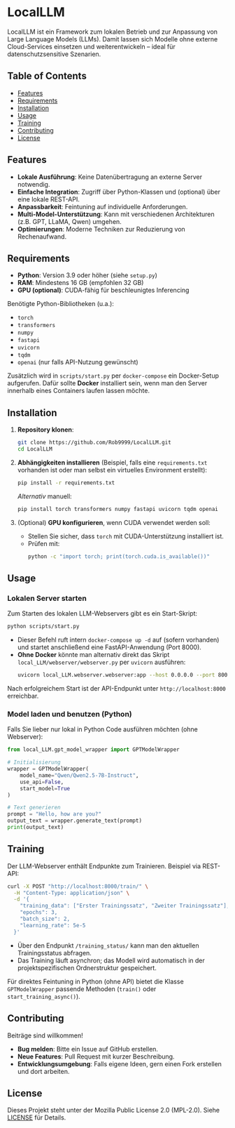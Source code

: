 # LocalLLM

LocalLLM ist ein Framework zum lokalen Betrieb und zur Anpassung von Large Language Models (LLMs). Damit lassen sich Modelle ohne externe Cloud-Services einsetzen und weiterentwickeln – ideal für datenschutzsensitive Szenarien.

## Table of Contents

- [Features](#features)
- [Requirements](#requirements)
- [Installation](#installation)
- [Usage](#usage)
- [Training](#training)
- [Contributing](#contributing)
- [License](#license)

## Features

- **Lokale Ausführung**: Keine Datenübertragung an externe Server notwendig.  
- **Einfache Integration**: Zugriff über Python-Klassen und (optional) über eine lokale REST-API.  
- **Anpassbarkeit**: Feintuning auf individuelle Anforderungen.  
- **Multi-Model-Unterstützung**: Kann mit verschiedenen Architekturen (z.B. GPT, LLaMA, Qwen) umgehen.  
- **Optimierungen**: Moderne Techniken zur Reduzierung von Rechenaufwand.

## Requirements

- **Python**: Version 3.9 oder höher (siehe `setup.py`)
- **RAM**: Mindestens 16 GB (empfohlen 32 GB)
- **GPU (optional)**: CUDA-fähig für beschleunigtes Inferencing

Benötigte Python-Bibliotheken (u.a.):

- `torch`
- `transformers`
- `numpy`
- `fastapi`
- `uvicorn`
- `tqdm`
- `openai` (nur falls API-Nutzung gewünscht)

Zusätzlich wird in `scripts/start.py` per `docker-compose` ein Docker-Setup aufgerufen. Dafür sollte **Docker** installiert sein, wenn man den Server innerhalb eines Containers laufen lassen möchte.

## Installation

1. **Repository klonen**:
   ```bash
   git clone https://github.com/Rob9999/LocalLLM.git
   cd LocalLLM
   ```

2. **Abhängigkeiten installieren** (Beispiel, falls eine `requirements.txt` vorhanden ist oder man selbst ein virtuelles Environment erstellt):
   ```bash
   pip install -r requirements.txt
   ```
   *Alternativ* manuell:
   ```bash
   pip install torch transformers numpy fastapi uvicorn tqdm openai
   ```

3. (Optional) **GPU konfigurieren**, wenn CUDA verwendet werden soll:
   - Stellen Sie sicher, dass `torch` mit CUDA-Unterstützung installiert ist.
   - Prüfen mit:
     ```bash
     python -c "import torch; print(torch.cuda.is_available())"
     ```

## Usage

### Lokalen Server starten

Zum Starten des lokalen LLM-Webservers gibt es ein Start-Skript:

```bash
python scripts/start.py
```

- Dieser Befehl ruft intern `docker-compose up -d` auf (sofern vorhanden) und startet anschließend eine FastAPI-Anwendung (Port 8000).  
- **Ohne Docker** könnte man alternativ direkt das Skript `local_LLM/webserver/webserver.py` per `uvicorn` ausführen:
  ```bash
  uvicorn local_LLM.webserver.webserver:app --host 0.0.0.0 --port 8000
  ```
  
Nach erfolgreichem Start ist der API-Endpunkt unter `http://localhost:8000` erreichbar.

### Model laden und benutzen (Python)

Falls Sie lieber nur lokal in Python Code ausführen möchten (ohne Webserver):

```python
from local_LLM.gpt_model_wrapper import GPTModelWrapper

# Initialisierung
wrapper = GPTModelWrapper(
    model_name="Qwen/Qwen2.5-7B-Instruct", 
    use_api=False, 
    start_model=True
)

# Text generieren
prompt = "Hello, how are you?"
output_text = wrapper.generate_text(prompt)
print(output_text)
```

## Training

Der LLM-Webserver enthält Endpunkte zum Trainieren. Beispiel via REST-API:

```bash
curl -X POST "http://localhost:8000/train/" \
  -H "Content-Type: application/json" \
  -d '{
    "training_data": ["Erster Trainingssatz", "Zweiter Trainingssatz"],
    "epochs": 3,
    "batch_size": 2,
    "learning_rate": 5e-5
  }'
```

- Über den Endpunkt `/training_status/` kann man den aktuellen Trainingsstatus abfragen.  
- Das Training läuft asynchron; das Modell wird automatisch in der projektspezifischen Ordnerstruktur gespeichert.

Für direktes Feintuning in Python (ohne API) bietet die Klasse `GPTModelWrapper` passende Methoden (`train()` oder `start_training_async()`).

## Contributing

Beiträge sind willkommen!  
- **Bug melden**: Bitte ein Issue auf GitHub erstellen.  
- **Neue Features**: Pull Request mit kurzer Beschreibung.  
- **Entwicklungsumgebung**: Falls eigene Ideen, gern einen Fork erstellen und dort arbeiten.

## License

Dieses Projekt steht unter der Mozilla Public License 2.0 (MPL-2.0). Siehe [LICENSE](LICENSE) für Details.
